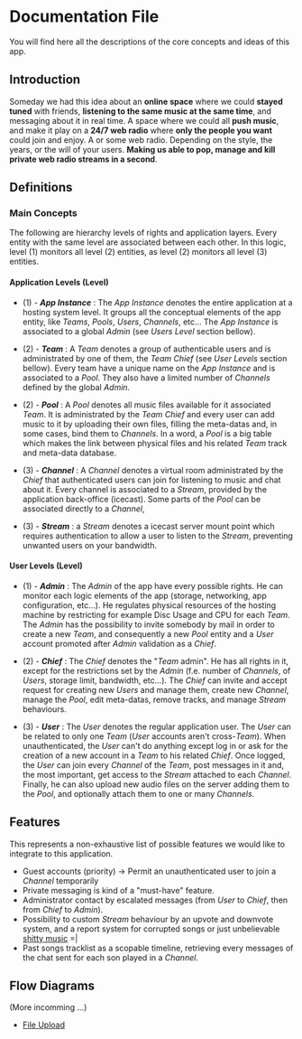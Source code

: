 # Documentation File
You will find here all the descriptions of the core concepts and ideas of this app.

## Introduction
Someday we had this idea about an **online space** where we could **stayed tuned** with friends, **listening to the same music at the same time**, and messaging about it in real time. A space where we could all **push music**, and make it play on a **24/7 web radio** where **only the people you want** could join and enjoy. A or some web radio. Depending on the style, the years, or the will of your users. **Making us able to pop, manage and kill private web radio streams in a second**.

## Definitions
### Main Concepts
The following are hierarchy levels of rights and application layers. Every entity with the same level are associated between each other. In this logic, level (1) monitors all level (2) entities, as level (2) monitors all level (3) entities.
#### Application Levels (Level)
* (1) - **_App Instance_** : The _App Instance_ denotes the entire application at a hosting system level. It groups all the conceptual elements of the app entity, like _Teams_, _Pools_, _Users_, _Channels_, etc... The _App Instance_ is associated to a global _Admin_ (see _Users Level_ section bellow).

* (2) - **_Team_** : A _Team_ denotes a group of authenticable users and is administrated by one of them, the _Team Chief_ (see _User Levels_ section bellow). Every team have a unique name on the _App Instance_ and is associated to a _Pool_. They also have a limited number of _Channels_ defined by the global _Admin_.

* (2) - **_Pool_** : A _Pool_ denotes all music files available for it associated _Team_. It is administrated by the _Team Chief_ and every user can add music to it by uploading their own files, filling the meta-datas and, in some cases, bind them to _Channels_. In a word, a _Pool_ is a big table which makes the link between physical files and his related _Team_ track and meta-data database.

* (3) - **_Channel_** : A _Channel_ denotes a virtual room administrated by the _Chief_ that authenticated users can join for listening to music and chat about it. Every channel is associated to a _Stream_, provided by the application back-office (icecast). Some parts of the _Pool_ can be associated directly to a _Channel_,

* (3) - **_Stream_** : a _Stream_ denotes a icecast server mount point which requires authentication to allow a user to listen to the _Stream_, preventing unwanted users on your bandwidth.

#### User Levels (Level)
* (1) - **_Admin_** : The _Admin_ of the app have every possible rights. He can monitor each logic elements of the app (storage, networking, app configuration, etc...). He regulates physical resources of the hosting machine by restricting for example Disc Usage and CPU for each _Team_. The _Admin_ has the possibility to invite somebody by mail in order to create a new _Team_, and consequently a new _Pool_ entity and a _User_ account promoted after _Admin_ validation as a _Chief_.

* (2) - **_Chief_** : The _Chief_ denotes the "_Team_ admin". He has all rights in it, except for the restrictions set by the _Admin_ (f.e. number of _Channels_, of _Users_, storage limit, bandwidth, etc...). The _Chief_ can invite and accept request for creating new _Users_ and manage them, create new _Channel_, manage the _Pool_, edit meta-datas, remove tracks, and manage _Stream_ behaviours.

* (3) - **_User_** : The _User_ denotes the regular application user. The _User_ can be related to only one _Team_ (_User_ accounts aren't cross-_Team_). When unauthenticated, the _User_ can't do anything except log in or ask for the creation of a new account in a _Team_ to his related _Chief_. Once logged, the _User_ can join every _Channel_ of the _Team_, post messages in it and, the most important, get access to the _Stream_ attached to each _Channel_. Finally, he can also upload new audio files on the server adding them to the _Pool_, and optionally attach them to one or many _Channels_.

## Features
This represents a non-exhaustive list of possible features we would like to integrate to this application.

* Guest accounts (priority) -> Permit an unauthenticated user to join a _Channel_ temporarily
* Private messaging is kind of a "must-have" feature.
* Administrator contact by escalated messages (from _User_ to _Chief_, then from _Chief_ to _Admin_).
* Possibility to custom _Stream_ behaviour by an upvote and downvote system, and a report system for corrupted songs or just unbelievable [shitty music](https://duckduckgo.com/?q=shitty+fluted&t=lm&ia=videos&iax=1&iai=V0Tv1Y4RvVo "totally safe link for your ears. Trust me.") =|
* Past songs tracklist as a scopable timeline, retrieving every messages of the chat sent for each son played in a _Channel_.

## Flow Diagrams

(More incomming ...)
* [File Upload](https://github.com/Clement-Ruiz/radio-bretzel/tree/papyDocker/documentation/Flow-Diagram-File-Upload.pdf)
